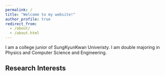 ```yaml
---
permalink: /
title: "Welcome to my website!"
author_profile: true
redirect_from: 
  - /about/
  - /about.html
---
```


I am a college junior of SungKyunKwan Univeristy. I am double majoring in Physics and Computer Science and Engineering. 

Research Interests
----
